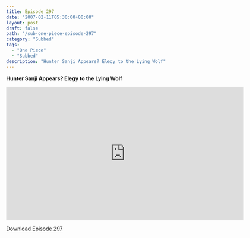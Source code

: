 ```yaml
---
title: Episode 297
date: "2007-02-11T05:30:00+00:00"
layout: post
draft: false
path: "/sub-one-piece-episode-297"
category: "Subbed"
tags:
  - "One Piece"
  - "Subbed"
description: "Hunter Sanji Appears? Elegy to the Lying Wolf"
---
```


**Hunter Sanji Appears? Elegy to the Lying Wolf**

<iframe width="640" height="360" src="https://www.rapidvideo.com/e/FXQHUGDLFW" frameborder="0" marginwidth=0 marginheight=0 scrolling=no allowfullscreen></iframe>

<a href="http://ouo.io/qs/eCodkFEQ?s=https://rapidvid.to/d/https://www.rapidvideo.com/e/FXQHUGDLFW">Download Episode 297</a>
